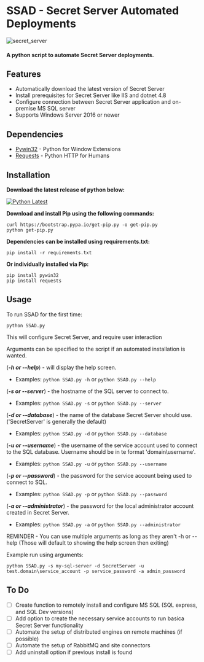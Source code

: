 # SSAD - Secret Server Automated Deployments

![secret_server](https://user-images.githubusercontent.com/33561466/216741532-18d4c459-211e-484d-a69f-838d3ae1fee1.png)

#### A python script to automate Secret Server deployments.

## Features
- Automatically download the latest version of Secret Server
- Install prerequisites for Secret Server like IIS and dotnet 4.8
- Configure connection between Secret Server application and on-premise MS SQL server
- Supports Windows Server 2016 or newer

## Dependencies
- [Pywin32](https://pypi.org/project/pywin32/) - Python for Window Extensions
- [Requests](https://pypi.org/project/requests/) - Python HTTP for Humans

## Installation
**Download the latest release of python below:**

[![Python Latest](https://img.shields.io/badge/python-latest-blue.svg)](https://www.python.org/downloads/windows/)

**Download and install Pip using the following commands:**
```
curl https://bootstrap.pypa.io/get-pip.py -o get-pip.py
python get-pip.py
```
**Dependencies can be installed using requirements.txt:**
```
pip install -r requirements.txt
```
**Or individually installed via Pip:**
```
pip install pywin32
pip install requests
```

## Usage
To run SSAD for the first time:
```
python SSAD.py
```
This will configure Secret Server, and require user interaction

Arguments can be specified to the script if an automated installation is wanted.

(***-h or --help***) - will display the help screen.

- Examples: ```python SSAD.py -h``` or ```python SSAD.py --help```

(***-s or --server***)  - the hostname of the SQL server to connect to.

- Examples: ```python SSAD.py -s``` or ```python SSAD.py --server```

(***-d or --database***) - the name of the database Secret Server should use. ('SecretServer' is generally the default)

- Examples: ```python SSAD.py -d``` or ```python SSAD.py --database```

(***-u or --username***) - the username of the service account used to connect to the SQL database. Username should be in te format 'domain\username'.

- Examples: ```python SSAD.py -u``` or ```python SSAD.py --username```

(***-p or --password***) - the password for the service account being used to connect to SQL.

- Examples: ```python SSAD.py -p``` or ```python SSAD.py --password```

(***-a or --administrator***) - the password for the local administrator account created in Secret Server.

- Examples: ```python SSAD.py -a``` or ```python SSAD.py --administrator```

REMINDER - You can use multiple arguments as long as they aren't -h or --help (Those will default to showing the help screen then exiting)

Example run using arguments:
```
python SSAD.py -s my-sql-server -d SecretServer -u test.domain\service_account -p service_password -a admin_password
```

## To Do
- [ ] Create function to remotely install and configure MS SQL (SQL express, and SQL Dev versions)
- [ ] Add option to create the necessary service accounts to run basica Secret Server functionality
- [ ] Automate the setup of distributed engines on remote machines (if possible)
- [ ] Automate the setup of RabbitMQ and site connectors
- [ ] Add uninstall option if previous install is found
